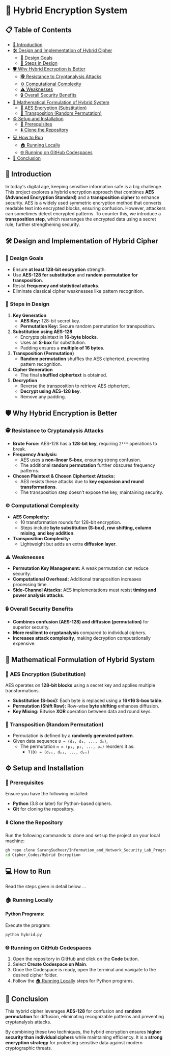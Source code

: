 # 🔐 Hybrid Encryption System

## 📋 Table of Contents
- [📖 Introduction](#📖-introduction)
- [🛠️ Design and Implementation of Hybrid Cipher](#🛠️-design-and-implementation-of-hybrid-cipher)
  - [🎯 Design Goals](#🎯-design-goals)
  - [📜 Steps in Design](#📜-steps-in-design)
- [🛡️ Why Hybrid Encryption is Better](#🛡️-why-hybrid-encryption-is-better)
  - [🕵️ Resistance to Cryptanalysis Attacks](#🕵️-resistance-to-cryptanalysis-attacks)
  - [⚙️ Computational Complexity](#⚙️-computational-complexity)
  - [⚠️ Weaknesses](#⚠️-weaknesses)
  - [🔒 Overall Security Benefits](#🔒-overall-security-benefits)
- [📐 Mathematical Formulation of Hybrid System](#📐-mathematical-formulation-of-hybrid-system)
  - [🔢 AES Encryption (Substitution)](#🔢-aes-encryption-substitution)
  - [🔀 Transposition (Random Permutation)](#🔀-transposition-random-permutation)
- [⚙️ Setup and Installation](#⚙️-setup-and-installation)
  - [📜 Prerequisites](#📜-prerequisites)
  - [⬇️ Clone the Repository](#⬇️-clone-the-repository)
- [💻 How to Run](#💻-how-to-run)
  - [🏠 Running Locally](#🏠-running-locally)
  - [🌐 Running on GitHub Codespaces](#🌐-running-on-github-codespaces)
- [🏁 Conclusion](#🏁-conclusion)

## 📖 Introduction
In today's digital age, keeping sensitive information safe is a big challenge. This project explores a hybrid encryption approach that combines **AES (Advanced Encryption Standard)** and a **transposition cipher** to enhance security. AES is a widely used symmetric encryption method that converts readable text into encrypted blocks, ensuring confusion. However, attackers can sometimes detect encrypted patterns. To counter this, we introduce a **transposition step**, which rearranges the encrypted data using a secret rule, further strengthening security.

## 🛠️ Design and Implementation of Hybrid Cipher

### 🎯 Design Goals
- Ensure **at least 128-bit encryption** strength.
- Use **AES-128 for substitution** and **random permutation for transposition**.
- Resist **frequency and statistical attacks**.
- Eliminate classical cipher weaknesses like pattern recognition.

### 📜 Steps in Design
1. **Key Generation**
   - **AES Key:** 128-bit secret key.
   - **Permutation Key:** Secure random permutation for transposition.
2. **Substitution using AES-128**
   - Encrypts plaintext in **16-byte blocks**.
   - Uses an **S-box** for substitution.
   - Padding ensures a **multiple of 16 bytes**.
3. **Transposition (Permutation)**
   - **Random permutation** shuffles the AES ciphertext, preventing pattern recognition.
4. **Cipher Generation**
   - The final **shuffled ciphertext** is obtained.
5. **Decryption**
   - Reverse the transposition to retrieve AES ciphertext.
   - **Decrypt using AES-128 key**.
   - Remove any padding.

## 🛡️ Why Hybrid Encryption is Better

### 🕵️ Resistance to Cryptanalysis Attacks
- **Brute Force:** AES-128 has a **128-bit key**, requiring `2¹²⁸` operations to break.
- **Frequency Analysis:**
  - AES uses a **non-linear S-box**, ensuring strong confusion.
  - The additional **random permutation** further obscures frequency patterns.
- **Chosen Plaintext & Chosen Ciphertext Attacks:**
  - AES resists these attacks due to **key expansion and round transformations**.
  - The transposition step doesn’t expose the key, maintaining security.

### ⚙️ Computational Complexity
- **AES Complexity:**
  - 10 transformation rounds for 128-bit encryption.
  - Steps include **byte substitution (S-box), row shifting, column mixing, and key addition**.
- **Transposition Complexity:**
  - Lightweight but adds an extra **diffusion layer**.

### ⚠️ Weaknesses
- **Permutation Key Management:** A weak permutation can reduce security.
- **Computational Overhead:** Additional transposition increases processing time.
- **Side-Channel Attacks:** AES implementations must resist **timing and power analysis attacks**.

### 🔒 Overall Security Benefits
- **Combines confusion (AES-128) and diffusion (permutation)** for superior security.
- **More resilient to cryptanalysis** compared to individual ciphers.
- **Increases attack complexity**, making decryption computationally expensive.

## 📐 Mathematical Formulation of Hybrid System

### 🔢 AES Encryption (Substitution)
AES operates on **128-bit blocks** using a secret key and applies multiple transformations.

- **Substitution (S-box):** Each byte is replaced using a **16×16 S-box table**.
- **Permutation (Shift Row):** Row-wise **byte shifting** enhances diffusion.
- **Key Mixing:** Bitwise **XOR** operation between data and round keys.

### 🔀 Transposition (Random Permutation)
- Permutation is defined by a **randomly generated pattern**.
- Given data sequence `D = (d₁, d₂, ..., dₙ)`,
  - The permutation `π = (p₁, p₂, ..., pₙ)` reorders it as:
    - `T(D) = (dₚ₁, dₚ₂, ..., dₚₙ)`

## ⚙️ Setup and Installation

### 📜 Prerequisites
Ensure you have the following installed:
- **Python** (3.8 or later) for Python-based ciphers.
- **Git** for cloning the repository.

### ⬇️ Clone the Repository
Run the following commands to clone and set up the project on your local machine:
```bash
gh repo clone SarangSudheer/Information_and_Network_Security_Lab_Programs
cd Cipher_Codes/Hybrid Encryption
```

## 💻 How to Run
Read the steps given in detail below ...

### 🏠 Running Locally
#### Python Programs:
  Execute the program:
   ```bash
   python hybrid.py
   ```

### 🌐 Running on GitHub Codespaces
1. Open the repository in GitHub and click on the **Code** button.
2. Select **Create Codespace on Main**.
3. Once the Codespace is ready, open the terminal and navigate to the desired cipher folder.
4. Follow the [🏠 Running Locally](#running-locally) steps for Python programs.

## 🏁 Conclusion
This hybrid cipher leverages **AES-128** for confusion and **random permutation** for diffusion, eliminating recognizable patterns and preventing cryptanalysis attacks.

By combining these two techniques, the hybrid encryption ensures **higher security than individual ciphers** while maintaining efficiency. It is a **strong encryption strategy** for protecting sensitive data against modern cryptographic threats.

